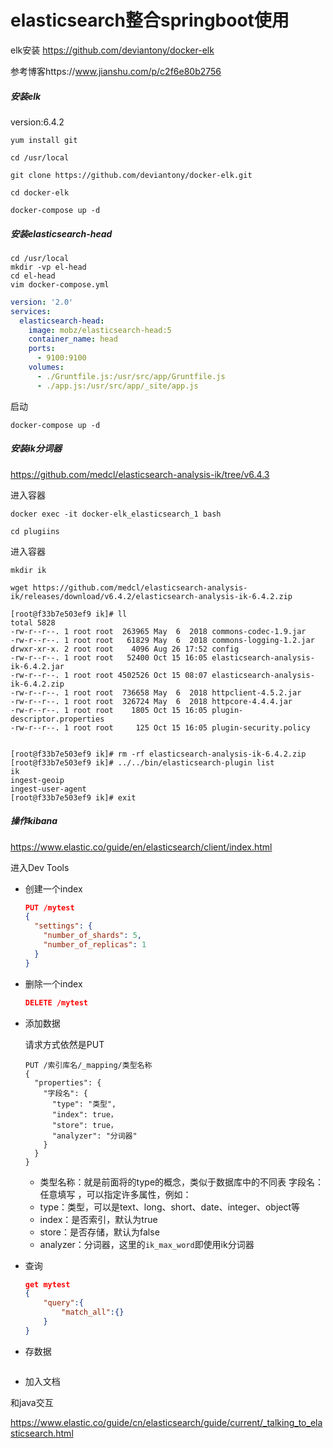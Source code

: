 # elasticsearch整合springboot使用

elk安装   https://github.com/deviantony/docker-elk

参考博客https://www.jianshu.com/p/c2f6e80b2756

##### 安装elk
version:6.4.2

````shell
yum install git
````

````shell
cd /usr/local
````

````shll
git clone https://github.com/deviantony/docker-elk.git
````

````shell
cd docker-elk
````

````shell
docker-compose up -d
````

##### 安装elasticsearch-head

````shell
cd /usr/local
mkdir -vp el-head
cd el-head
vim docker-compose.yml
````

````yaml
version: '2.0'
services:
  elasticsearch-head:
    image: mobz/elasticsearch-head:5
    container_name: head
    ports:
      - 9100:9100
    volumes:
      - ./Gruntfile.js:/usr/src/app/Gruntfile.js
      - ./app.js:/usr/src/app/_site/app.js
````

启动

````shell
docker-compose up -d
````

##### 安装ik分词器

https://github.com/medcl/elasticsearch-analysis-ik/tree/v6.4.3

进入容器

````shell
docker exec -it docker-elk_elasticsearch_1 bash
````

````shell
cd plugiins
````

进入容器

```shell
mkdir ik
```

```shell
wget https://github.com/medcl/elasticsearch-analysis-ik/releases/download/v6.4.2/elasticsearch-analysis-ik-6.4.2.zip
```

````shell
[root@f33b7e503ef9 ik]# ll
total 5828
-rw-r--r--. 1 root root  263965 May  6  2018 commons-codec-1.9.jar
-rw-r--r--. 1 root root   61829 May  6  2018 commons-logging-1.2.jar
drwxr-xr-x. 2 root root    4096 Aug 26 17:52 config
-rw-r--r--. 1 root root   52400 Oct 15 16:05 elasticsearch-analysis-ik-6.4.2.jar
-rw-r--r--. 1 root root 4502526 Oct 15 08:07 elasticsearch-analysis-ik-6.4.2.zip
-rw-r--r--. 1 root root  736658 May  6  2018 httpclient-4.5.2.jar
-rw-r--r--. 1 root root  326724 May  6  2018 httpcore-4.4.4.jar
-rw-r--r--. 1 root root    1805 Oct 15 16:05 plugin-descriptor.properties
-rw-r--r--. 1 root root     125 Oct 15 16:05 plugin-security.policy


[root@f33b7e503ef9 ik]# rm -rf elasticsearch-analysis-ik-6.4.2.zip 
[root@f33b7e503ef9 ik]# ../../bin/elasticsearch-plugin list
ik
ingest-geoip
ingest-user-agent
[root@f33b7e503ef9 ik]# exit
````

##### 操作kibana

https://www.elastic.co/guide/en/elasticsearch/client/index.html

进入Dev Tools

- 创建一个index

  ````json
  PUT /mytest
  {
    "settings": {
      "number_of_shards": 5,
      "number_of_replicas": 1
    }
  }
  ````

- 删除一个index

  ````json
  DELETE /mytest
  ````

- 添加数据

  请求方式依然是PUT

  ```
  PUT /索引库名/_mapping/类型名称
  {
    "properties": {
      "字段名": {
        "type": "类型",
        "index": true，
        "store": true，
        "analyzer": "分词器"
      }
    }
  }
  ```

  - 类型名称：就是前面将的type的概念，类似于数据库中的不同表
    字段名：任意填写	，可以指定许多属性，例如：
  - type：类型，可以是text、long、short、date、integer、object等
  - index：是否索引，默认为true
  - store：是否存储，默认为false
  - analyzer：分词器，这里的`ik_max_word`即使用ik分词器

- 查询

  ````json
  get mytest
  {
      "query":{
          "match_all":{}
      }
  }
  ````

- 存数据

  ````json
  
  ````

- 加入文档

和java交互

https://www.elastic.co/guide/cn/elasticsearch/guide/current/_talking_to_elasticsearch.html
